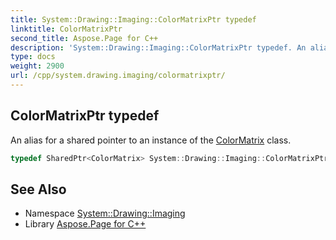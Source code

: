 ```yaml
---
title: System::Drawing::Imaging::ColorMatrixPtr typedef
linktitle: ColorMatrixPtr
second_title: Aspose.Page for C++
description: 'System::Drawing::Imaging::ColorMatrixPtr typedef. An alias for a shared pointer to an instance of the ColorMatrix class in C++.'
type: docs
weight: 2900
url: /cpp/system.drawing.imaging/colormatrixptr/
---
```

## ColorMatrixPtr typedef


An alias for a shared pointer to an instance of the [ColorMatrix](../colormatrix/) class.

```cpp
typedef SharedPtr<ColorMatrix> System::Drawing::Imaging::ColorMatrixPtr
```

## See Also

* Namespace [System::Drawing::Imaging](../)
* Library [Aspose.Page for C++](../../)
